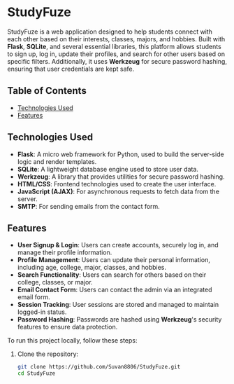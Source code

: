 # StudyFuze

StudyFuze is a web application designed to help students connect with each other based on their interests, classes, majors, and hobbies. Built with **Flask**, **SQLite**, and several essential libraries, this platform allows students to sign up, log in, update their profiles, and search for other users based on specific filters. Additionally, it uses **Werkzeug** for secure password hashing, ensuring that user credentials are kept safe.

## Table of Contents
- [Technologies Used](#technologies-used)
- [Features](#features)

## Technologies Used

- **Flask**: A micro web framework for Python, used to build the server-side logic and render templates.
- **SQLite**: A lightweight database engine used to store user data.
- **Werkzeug**: A library that provides utilities for secure password hashing.
- **HTML/CSS**: Frontend technologies used to create the user interface.
- **JavaScript (AJAX)**: For asynchronous requests to fetch data from the server.
- **SMTP**: For sending emails from the contact form.

## Features

- **User Signup & Login**: Users can create accounts, securely log in, and manage their profile information.
- **Profile Management**: Users can update their personal information, including age, college, major, classes, and hobbies.
- **Search Functionality**: Users can search for others based on their college, classes, or major.
- **Email Contact Form**: Users can contact the admin via an integrated email form.
- **Session Tracking**: User sessions are stored and managed to maintain logged-in status.
- **Password Hashing**: Passwords are hashed using **Werkzeug**'s security features to ensure data protection.

To run this project locally, follow these steps:

1. Clone the repository:
   ```bash
   git clone https://github.com/Suvan8806/StudyFuze.git
   cd StudyFuze

